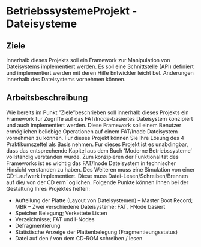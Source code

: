# BetriebssystemeProjekt - Dateisysteme
## Ziele
Innerhalb dieses Projekts soll ein Framework zur Manipulation von Dateisystems implementiert werden. Es soll eine Schnittstelle (API) definiert und implementiert werden mit deren Hilfe Entwickler leicht bel. Anderungen innerhalb des Dateisystems vornehmen können.

## Arbeitsbeschreibung
Wie bereits im Punkt ”Ziele”beschrieben soll innerhalb dieses Projekts ein Framework fur Zugriffe auf das FAT/Inode-basiertes Dateisystem konzipiert und auch implementiert werden. Diese Framework soll einem Benutzer ermöglichen beliebige Operationen auf einem FAT/Inode Dateisystem vornehmen zu können. Fur dieses Projekt können Sie Ihre Lösung des 4 Praktikumszettel als Basis nehmen. Fur dieses Projekt ist es unabdingbar, dass das entsprechende Kapitel aus dem Buch ’Moderne Betriebssysteme’ vollständig verstanden wurde. Zum konzipieren der Funktionalität des Frameworks ist es wichtig das FAT/Inode Dateisystem in technischer Hinsicht verstanden zu haben. Des Weiteren muss eine Simulation von einer CD-Laufwerk implementiert. Diese muss Datei-Lesen/Schreiben/Brennen auf die/ von der CD erm¨oglichen. Folgende Punkte können Ihnen bei der Gestaltung Ihres Projektes helfen:

- Aufteilung der Platte (Layout von Dateisystemen) – Master Boot Record; MBR – Zwei verschiedene Dateisysteme; FAT, I-Node basiert
- Speicher Belegung; Verkettete Listen
- Verzeichnisse; FAT und I-Nodes
- Defragmentierung
- Statistische Anzeige der Plattenbelegung (Fragmentieungsstatus)
- Datei auf den / von dem CD-ROM schreiben / lesen
